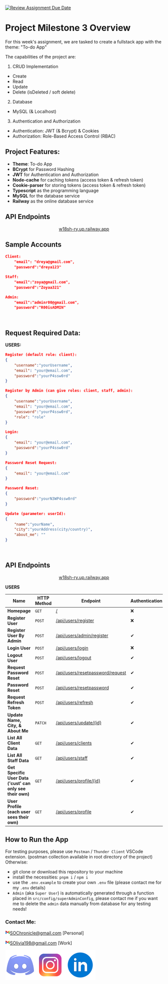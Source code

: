 [![Review Assignment Due Date](https://classroom.github.com/assets/deadline-readme-button-24ddc0f5d75046c5622901739e7c5dd533143b0c8e959d652212380cedb1ea36.svg)](https://classroom.github.com/a/-Z3-Ss4P)
# Project Milestone 3 Overview

For this week's assignment, we are tasked to create a fullstack app with the theme: "To-do App"

The capabilities of the project are:
1. CRUD Implementation 
- Create
- Read
- Update
- Delete (isDeleted / soft delete)
2. Database 
- MySQL (& Localhost)
3. Authentication and Authorization
- Authentication: JWT (& Bcrypt) & Cookies
- Authorization: Role-Based Access Control (RBAC)

##  Project Features:
- **Theme**: To-do App
- **BCrypt** for Password Hashing
- **JWT** for Authentication and Authorization
- **Node-cache** for caching tokens (access token & refresh token)
- **Cookie-parser** for storing tokens (access token & refresh token)
- **Typescript** as the programming language
- **MySQL** for the database service
- **Railway** as the online database service

## API Endpoints

<p align="center">
<a href="https://w18sh-ry.up.railway.app/">w18sh-ry.up.railway.app</a>
</p> 

## Sample Accounts
```JSON
Client:
    "email": "dreya@gmail.com",
    "password":"dreya123"
```
```JSON
Staff:
    "email":"zoya@gmail.com",
    "password":"Zoyaa321"
```
```JSON
Admin:
    "email":"adminr00@gmail.com",
    "password":"R00isADMIN"
```
<br>


## Request Required Data:
**USERS:**
```JSON
Register (default role: client):
{
    "username":"yourUsername",
    "email": "your@email.com",
    "password":"yourP4ssw0rd"
}
```
```JSON
Register by Admin (can give roles: client, staff, admin):
{
    "username":"yourUsername",
    "email": "your@email.com",
    "password":"yourP4ssw0rd",
    "role": "role"
}
```
```JSON
Login:
{
    "email": "your@email.com",
    "password":"yourP4ssw0rd"
}
```
```JSON
Password Reset Request:
{
    "email": "your@email.com"
}
```
```JSON
Password Reset:
{
    "password":"yourN3WP4ssw0rd"
}
```
```JSON
Update (parameter: userId):
{
    "name":"yourName",
    "city":"yourAddress(city/country)",
    "about_me": ""
}
```
<br>

## API Endpoints
<p align="center">
<a href="https://w18sh-ry.up.railway.app/">w18sh-ry.up.railway.app</a>
</p> 

**USERS**
<div align="center">

| Name  | HTTP Method | Endpoint | Authentication | Authorization |
| ----------- | ----------- | ----------- | ----------- | ----------- |
| **Homepage** | `GET` |[/](https://w18sh-ry.up.railway.app/) | ❌ | ❌ |
| **Register User** | `POST` | [/api/users/register](https://w18sh-ry.up.railway.app/api/users/register) | ❌ | ❌ |
| **Register User By Admin** | `POST` | [/api/users/admin/register](https://w18sh-ry.up.railway.app/api/users/admin/register) | ✔ | **admin** |
| **Login User** | `POST` | [/api/users/login](https://w18sh-ry.up.railway.app/api/users/login) | ❌ | ❌ |
| **Logout User** | `POST` | [/api/users/logout](https://w18sh-ry.up.railway.app/api/users/logout) | ✔ | ❌ |
| **Request Password Reset** | `POST` | [/api/users/resetpassword/request](https://w18sh-ry.up.railway.app/api/users/resetpassword/request) | ✔ | ❌ |
| **Password Reset** | `POST` | [/api/users/resetpassword](https://w18sh-ry.up.railway.app/api/users/resetpassword) | ✔ | ❌ |
| **Request Refresh Token** | `POST` | [/api/users/refresh](https://w18sh-ry.up.railway.app/api/users/refresh) | ✔ | ❌ |
| **Update Name, City, & About Me** | `PATCH` | [/api/users/update/{id}](https://w18sh-ry.up.railway.app/api/users/update/3) | ✔ | **cust**, **staff**, **admin** |
| **List All Client Data** | `GET` | [/api/users/clients](https://w18sh-ry.up.railway.app/api/users/clients) | ✔ | **staff**, **admin** |
| **List All Staff Data** | `GET` | [/api/users/staff](https://w18sh-ry.up.railway.app/api/users/staff) | ✔ | **admin** |
| **Get Specific User Data ('cust' can only see their own)** | `GET` | [/api/users/profile/{id}](https://w18sh-ry.up.railway.app/api/users/profile/1) | ✔ | **cust**, **staff**, **admin** |
| **User Profile (each user sees their own)** | `GET` | [/api/users/profile](https://w18sh-ry.up.railway.app/api/users/profile) | ✔ | **cust**, **staff**, **admin** |
</div>

## How to Run the App

For testing purposes, please use `Postman` / `Thunder Client` VSCode extension.
(postman collection available in root directory of the project)
Otherwise:
- git clone or download this repository to your machine
- install the necessities: `pnpm i` / `npm i`
- use the `.env.example` to create your own `.env` file (please contact me for my `.env` details)
- `Admin` (aka `Super User`) is automatically generated through a function placed in `src/config/superAdminConfig`, please contact me if you want me to delete the `admin` data manually from database for any testing needs!


### Contact Me:

<img src="https://raw.githubusercontent.com/RevoU-FSSE-2/week-7-SherinOlivia/3dd7cdf0d5c9fc1828f0dfcac8ef2e9c057902be/assets/gmail-icon.svg" width="15px" background-color="none">[SOChronicle@gmail.com](mailto:SOChronicle@gmail.com) [Personal]

<img src="https://raw.githubusercontent.com/RevoU-FSSE-2/week-7-SherinOlivia/3dd7cdf0d5c9fc1828f0dfcac8ef2e9c057902be/assets/gmail-icon.svg" width="15px" background-color="none">[SOlivia198@gmail.com](mailto:SOlivia198@gmail.com) [Work]

[![Roo-Discord](https://raw.githubusercontent.com/RevoU-FSSE-2/week-5-SherinOlivia/bddf1eca3ee3ad82db2f228095d01912bf9c3de6/assets/MDimgs/icons8-discord.svg)](https://discord.com/users/shxdxr#7539)[![Roo-Instagram](https://raw.githubusercontent.com/RevoU-FSSE-2/week-5-SherinOlivia/bddf1eca3ee3ad82db2f228095d01912bf9c3de6/assets/MDimgs/icons8-instagram.svg)](https://instagram.com/shxdxr?igshid=MzRlODBiNWFlZA==)[![Roo-LinkedIn](https://raw.githubusercontent.com/RevoU-FSSE-2/week-5-SherinOlivia/bddf1eca3ee3ad82db2f228095d01912bf9c3de6/assets/MDimgs/icons8-linkedin-circled.svg)](https://www.linkedin.com/in/sherin-olivia-07311127a/)